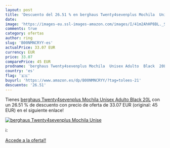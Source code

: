 ```yaml
---
layout: post
title: 'Descuento del 26.51 % en berghaus Twenty4sevenplus Mochila  Unise'
date: 
image: 'https://images-eu.ssl-images-amazon.com/images/I/41m2AhHP8BL._SL200_.jpg'
comments: true
category: ofertas
author: ring
slug: 'B00NMNCRYY-es'
actualPrice: 33.07 EUR
currency: EUR
price: 33.07
comparePrice: 45 EUR
prodname: 'berghaus Twenty4sevenplus Mochila  Unisex Adulto  Black  20L'
country: 'es'
flag: '🇪🇸'
buyurl: 'https://www.amazon.es/dp/B00NMNCRYY/?tag=tolees-21'
descuento: '26.51'
---
```


Tienes [berghaus Twenty4sevenplus Mochila  Unisex Adulto  Black  20L](https://www.amazon.es/dp/B00NMNCRYY/?tag=tolees-21) con un 26.51 % de descuento con precio de oferta de 33.07 EUR (original: 45 EUR) en el siguiente enlace!

[![berghaus Twenty4sevenplus Mochila  Unise](https://images-eu.ssl-images-amazon.com/images/I/41m2AhHP8BL._SL200_.jpg)](https://www.amazon.es/dp/B00NMNCRYY/?tag=tolees-21)

ℹ️:


[Accede a la oferta!!](https://www.amazon.es/dp/B00NMNCRYY/?tag=tolees-21)
